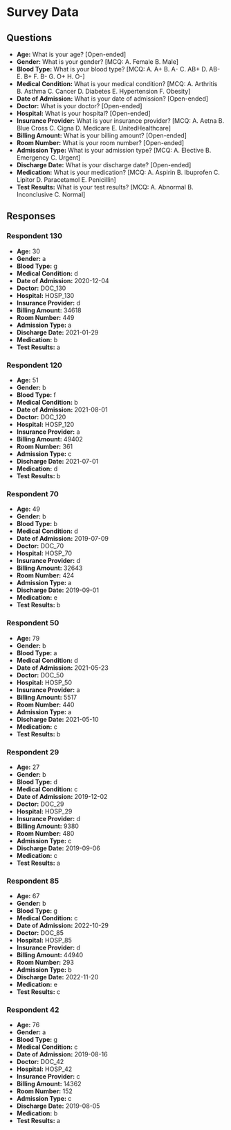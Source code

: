 # Survey Data

## Questions

- **Age:** What is your age? [Open-ended]
- **Gender:** What is your gender? [MCQ: A. Female B. Male]
- **Blood Type:** What is your blood type? [MCQ: A. A+ B. A- C. AB+ D. AB- E. B+ F. B- G. O+ H. O-]
- **Medical Condition:** What is your medical condition? [MCQ: A. Arthritis B. Asthma C. Cancer D. Diabetes E. Hypertension F. Obesity]
- **Date of Admission:** What is your date of admission? [Open-ended]
- **Doctor:** What is your doctor? [Open-ended]
- **Hospital:** What is your hospital? [Open-ended]
- **Insurance Provider:** What is your insurance provider? [MCQ: A. Aetna B. Blue Cross C. Cigna D. Medicare E. UnitedHealthcare]
- **Billing Amount:** What is your billing amount? [Open-ended]
- **Room Number:** What is your room number? [Open-ended]
- **Admission Type:** What is your admission type? [MCQ: A. Elective B. Emergency C. Urgent]
- **Discharge Date:** What is your discharge date? [Open-ended]
- **Medication:** What is your medication? [MCQ: A. Aspirin B. Ibuprofen C. Lipitor D. Paracetamol E. Penicillin]
- **Test Results:** What is your test results? [MCQ: A. Abnormal B. Inconclusive C. Normal]

## Responses

### Respondent 130

- **Age:** 30
- **Gender:** a
- **Blood Type:** g
- **Medical Condition:** d
- **Date of Admission:** 2020-12-04
- **Doctor:** DOC_130
- **Hospital:** HOSP_130
- **Insurance Provider:** d
- **Billing Amount:** 34618
- **Room Number:** 449
- **Admission Type:** a
- **Discharge Date:** 2021-01-29
- **Medication:** b
- **Test Results:** a

### Respondent 120

- **Age:** 51
- **Gender:** b
- **Blood Type:** f
- **Medical Condition:** b
- **Date of Admission:** 2021-08-01
- **Doctor:** DOC_120
- **Hospital:** HOSP_120
- **Insurance Provider:** a
- **Billing Amount:** 49402
- **Room Number:** 361
- **Admission Type:** c
- **Discharge Date:** 2021-07-01
- **Medication:** d
- **Test Results:** b

### Respondent 70

- **Age:** 49
- **Gender:** b
- **Blood Type:** b
- **Medical Condition:** d
- **Date of Admission:** 2019-07-09
- **Doctor:** DOC_70
- **Hospital:** HOSP_70
- **Insurance Provider:** d
- **Billing Amount:** 32643
- **Room Number:** 424
- **Admission Type:** a
- **Discharge Date:** 2019-09-01
- **Medication:** e
- **Test Results:** b

### Respondent 50

- **Age:** 79
- **Gender:** b
- **Blood Type:** a
- **Medical Condition:** d
- **Date of Admission:** 2021-05-23
- **Doctor:** DOC_50
- **Hospital:** HOSP_50
- **Insurance Provider:** a
- **Billing Amount:** 5517
- **Room Number:** 440
- **Admission Type:** a
- **Discharge Date:** 2021-05-10
- **Medication:** c
- **Test Results:** b

### Respondent 29

- **Age:** 27
- **Gender:** b
- **Blood Type:** d
- **Medical Condition:** c
- **Date of Admission:** 2019-12-02
- **Doctor:** DOC_29
- **Hospital:** HOSP_29
- **Insurance Provider:** d
- **Billing Amount:** 9380
- **Room Number:** 480
- **Admission Type:** c
- **Discharge Date:** 2019-09-06
- **Medication:** c
- **Test Results:** a

### Respondent 85

- **Age:** 67
- **Gender:** b
- **Blood Type:** g
- **Medical Condition:** c
- **Date of Admission:** 2022-10-29
- **Doctor:** DOC_85
- **Hospital:** HOSP_85
- **Insurance Provider:** d
- **Billing Amount:** 44940
- **Room Number:** 293
- **Admission Type:** b
- **Discharge Date:** 2022-11-20
- **Medication:** e
- **Test Results:** c

### Respondent 42

- **Age:** 76
- **Gender:** a
- **Blood Type:** g
- **Medical Condition:** c
- **Date of Admission:** 2019-08-16
- **Doctor:** DOC_42
- **Hospital:** HOSP_42
- **Insurance Provider:** c
- **Billing Amount:** 14362
- **Room Number:** 152
- **Admission Type:** c
- **Discharge Date:** 2019-08-05
- **Medication:** b
- **Test Results:** a


